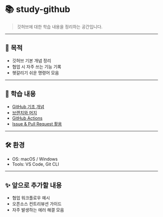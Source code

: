 # 📚 study-github
> 깃허브에 대한 학습 내용을 정리하는 공간입니다.  

---

## 🚀 목적
- 깃허브 기본 개념 정리
- 협업 시 자주 쓰는 기능 기록
- 헷갈리기 쉬운 명령어 모음

---

## 📖 학습 내용
- [GitHub 기초 개념]((https://sseozytank.tistory.com/41))
- [브랜치와 머지]([docs/branch-merge.md](https://git-scm.com/book/ko/v2/Git-%EB%B8%8C%EB%9E%9C%EC%B9%98-%EB%B8%8C%EB%9E%9C%EC%B9%98%EC%99%80-Merge-%EC%9D%98-%EA%B8%B0%EC%B4%88))
- [GitHub Actions]([docs/github-actions.md](https://zzsza.github.io/development/2020/06/06/github-action/))
- [Issue & Pull Request 활용]([docs/issue-pr.md](https://devwriter.tistory.com/42))

---

## 🛠️ 환경
- OS: macOS / Windows
- Tools: VS Code, Git CLI

---

## ✨ 앞으로 추가할 내용
- 협업 워크플로우 예시
- 오픈소스 컨트리뷰션 가이드
- 자주 발생하는 에러 해결 모음
